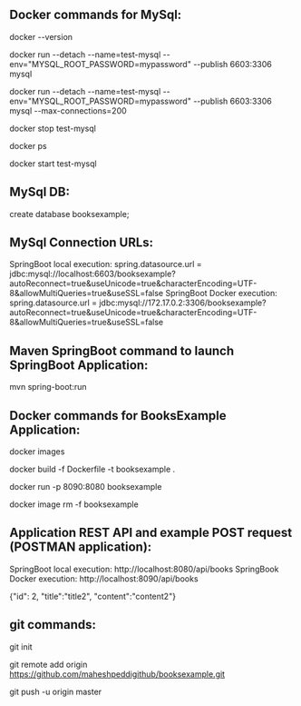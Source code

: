 Docker commands for MySql:
--------------------------

docker --version

docker run --detach --name=test-mysql --env="MYSQL_ROOT_PASSWORD=mypassword" --publish 6603:3306 mysql

docker run --detach --name=test-mysql --env="MYSQL_ROOT_PASSWORD=mypassword" --publish 6603:3306 mysql --max-connections=200


docker stop test-mysql

docker ps

docker start test-mysql


MySql DB:
---------

create database booksexample;


MySql Connection URLs:
----------------------

SpringBoot local execution:  spring.datasource.url = jdbc:mysql://localhost:6603/booksexample?autoReconnect=true&useUnicode=true&characterEncoding=UTF-8&allowMultiQueries=true&useSSL=false
SpringBoot Docker execution: spring.datasource.url = jdbc:mysql://172.17.0.2:3306/booksexample?autoReconnect=true&useUnicode=true&characterEncoding=UTF-8&allowMultiQueries=true&useSSL=false


Maven SpringBoot command to launch SpringBoot Application:
----------------------------------------------------------

mvn spring-boot:run


Docker commands for BooksExample Application:
---------------------------------------------

docker images

docker build -f Dockerfile -t booksexample .

docker run -p 8090:8080 booksexample

docker image rm -f booksexample



Application REST API and example POST request (POSTMAN application):
--------------------------------------------------------------------

SpringBoot local execution: http://localhost:8080/api/books
SpringBook Docker execution: http://localhost:8090/api/books

{"id": 2, "title":"title2", "content":"content2"}



git commands:
-------------
git init

git remote add origin https://github.com/maheshpeddigithub/booksexample.git

git push -u origin master